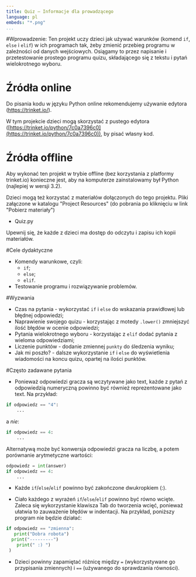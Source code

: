 ```yaml
---
title: Quiz — Informacje dla prowadzącego 
language: pl
embeds: "*.png"
...
```


#Wprowadzenie:
Ten projekt uczy dzieci jak używać warunków (komend `if`, `else` i `elif`) w ich programach tak, żeby zmienić przebieg programu w zależności od danych wejściowych. Osiągamy to przez napisanie i przetestowanie prostego programu quizu, składającego się z tekstu i pytań wielokrotnego wyboru.

# Źródła online
Do pisania kodu w języku Python online rekomendujemy używanie edytora (https://trinket.io/).  

W tym projekcie dzieci mogą skorzystać z pustego edytora ([https://trinket.io/python/7c0a7396c0](https://trinket.io/python/7c0a7396c0)), by pisać własny kod.

# Źródła offline
Aby wykonać ten projekt w trybie offline (bez korzystania z platformy trinket.io) konieczne jest, aby na komputerze zainstalowamy był Python (najlepiej w wersji 3.2).

Dzieci mogą też korzystać z materiałów dołączonych do tego projektu. Pliki załączone w katalogu "Project Resources" (do pobrania po kliknięciu w link "Pobierz materiały")

+ Quiz.py

Upewnij się, że każde z dzieci ma dostęp do odczytu i zapisu ich kopii materiałów.

#Cele dydaktyczne
+ Komendy warunkowe, czyli:
	+ `if`;
	+ `else`;
	+ `elif`.
+ Testowanie programu i rozwiązywanie problemów.

#Wyzwania
+ Czas na pytania - wykorzystać `if` i `else` do wskazania prawidłowej lub błędnej odpowiedzi;
+ Naprawienie swojego quizu - korzystając z motedy `.lower()` zmniejszyć ilość błędów w ocenie odpowiedzi;
+ Pytania wielokrotnego wyboru - korzystając z `elif` dodać pytania z wieloma odpowiedziami;
+ Liczenie punktów - dodanie zmiennej `punkty` do śledzenia wyniku;
+ Jak mi poszło? - dalsze wykorzystanie `if` i `else` do wyświetlenia wiadomości na koncu quizu, opartej na ilości punktów.

#Często zadawane pytania
+ Ponieważ odpowiedzi gracza są wczytywane jako text, każde z pytań z odpowiedzią numeryczną powinno być również reprezentowane jako text. Na przykład:

```python
if odpowiedz == "4":
	...
```

a *nie*:

```python
if odpowiedz == 4:
	...
```

Alternatywą może być konwersja odpowiedzi gracza na liczbę, a potem porównanie arytmetyczne wartości:

```python
odpowiedz = int(answer)
if odpowiedz == 4:
	...
```

+ Każde `if`/`else`/`elif` powinno być zakończone dwukropkiem (:).

+ Ciało każdego z wyrażeń `if`/`else`/`elif` powinno być równo wcięte. Zaleca się wykorzystanie klawisza Tab do tworzenia wcięć, ponieważ ułatwia to zauważenie błędów w indentacji. Na przykład, poniższy program nie będzie działać:

```python
if odpowiedz == "zmienna":
   print("Dobra robota")
  print("---------")
    print(" :) ")
 )
```

+ Dzieci powinny zapamiętać różnicę między `=` (wykorzystywane go przypisania zmiennych) i `==` (używanego do sprawdzania równości).

